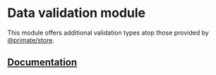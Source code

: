 # Data validation module

This module offers additional validation types atop those provided by
[@primate/store](../store).

## [Documentation](https://primatejs.com/modules/validation)
